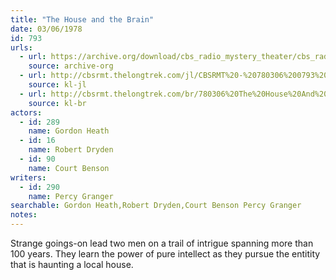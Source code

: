 ```yaml
---
title: "The House and the Brain"
date: 03/06/1978
id: 793
urls: 
  - url: https://archive.org/download/cbs_radio_mystery_theater/cbs_radio_mystery_theater-0751-0800.zip/cbs_radio_mystery_theater-0751-0800%2Fcbsrmt_0793_the_house_and_the_brain.mp3
    source: archive-org
  - url: http://cbsrmt.thelongtrek.com/jl/CBSRMT%20-%20780306%200793%20The%20House%20And%20The%20Brain_jl.mp3
    source: kl-jl
  - url: http://cbsrmt.thelongtrek.com/br/780306%20The%20House%20And%20The%20Brain%20-%20WBBM.mp3
    source: kl-br
actors:  
  - id: 289
    name: Gordon Heath  
  - id: 16
    name: Robert Dryden  
  - id: 90
    name: Court Benson
writers:  
  - id: 290
    name: Percy Granger
searchable: Gordon Heath,Robert Dryden,Court Benson Percy Granger
notes:  
---
```

Strange goings-on lead two men on a trail of intrigue spanning more than 100 years. They learn the power of pure intellect as they pursue the entitity that is haunting a local house.
